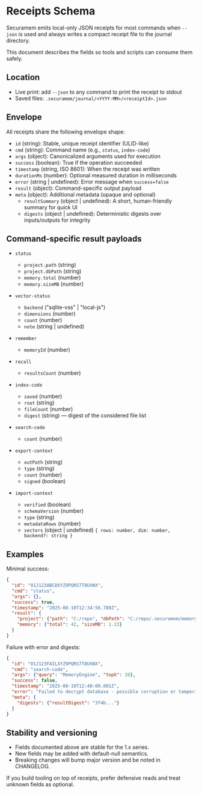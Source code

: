 # Receipts Schema

Securamem emits local-only JSON receipts for most commands when `--json` is used and always writes a compact receipt file to the journal directory.

This document describes the fields so tools and scripts can consume them safely.

## Location

- Live print: add `--json` to any command to print the receipt to stdout
- Saved files: `.securamem/journal/<YYYY-MM>/<receiptId>.json`

## Envelope

All receipts share the following envelope shape:

- `id` (string): Stable, unique receipt identifier (ULID-like)
- `cmd` (string): Command name (e.g., `status`, `index-code`)
- `args` (object): Canonicalized arguments used for execution
- `success` (boolean): True if the operation succeeded
- `timestamp` (string, ISO 8601): When the receipt was written
- `durationMs` (number): Optional measured duration in milliseconds
- `error` (string | undefined): Error message when `success=false`
- `result` (object): Command-specific output payload
- `meta` (object): Additional metadata (opaque and optional)
  - `resultSummary` (object | undefined): A short, human-friendly summary for quick UI
  - `digests` (object | undefined): Deterministic digests over inputs/outputs for integrity

## Command-specific result payloads

- `status`
  - `project.path` (string)
  - `project.dbPath` (string)
  - `memory.total` (number)
  - `memory.sizeMB` (number)

- `vector-status`
  - `backend` ("sqlite-vss" | "local-js")
  - `dimensions` (number)
  - `count` (number)
  - `note` (string | undefined)

- `remember`
  - `memoryId` (number)

- `recall`
  - `resultsCount` (number)

- `index-code`
  - `saved` (number)
  - `root` (string)
  - `fileCount` (number)
  - `digest` (string) — digest of the considered file list

- `search-code`
  - `count` (number)

- `export-context`
  - `outPath` (string)
  - `type` (string)
  - `count` (number)
  - `signed` (boolean)

- `import-context`
  - `verified` (boolean)
  - `schemaVersion` (number)
  - `type` (string)
  - `metadataRows` (number)
  - `vectors` (object | undefined) `{ rows: number, dim: number, backend?: string }`

## Examples

Minimal success:

```json
{
  "id": "01J123ABCDXYZ9PQRS7T8UVWX",
  "cmd": "status",
  "args": {},
  "success": true,
  "timestamp": "2025-08-10T12:34:56.789Z",
  "result": {
    "project": {"path": "C:/repo", "dbPath": "C:/repo/.securamem/memory.db"},
    "memory": {"total": 42, "sizeMB": 1.23}
  }
}
```

Failure with error and digests:

```json
{
  "id": "01J123FAILXYZ9PQRS7T8UVWX",
  "cmd": "search-code",
  "args": {"query": "MemoryEngine", "topk": 20},
  "success": false,
  "timestamp": "2025-08-10T12:40:00.001Z",
  "error": "Failed to decrypt database - possible corruption or tampering",
  "meta": {
    "digests": {"resultDigest": "3f4b..."}
  }
}
```

## Stability and versioning

- Fields documented above are stable for the 1.x series.
- New fields may be added with default-null semantics.
- Breaking changes will bump major version and be noted in CHANGELOG.

If you build tooling on top of receipts, prefer defensive reads and treat unknown fields as optional.
